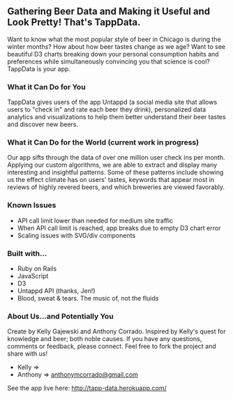 ## Gathering Beer Data and Making it Useful and Look Pretty! That's TappData.

Want to know what the most popular style of beer in Chicago is during the winter months? How about how beer tastes change as we age? Want to see beautiful D3 charts breaking down your personal consumption habits and preferences while simultaneously convincing you that science is cool? TappData is your app. 

### What it Can Do for You

TappData gives users of the app Untappd (a social media site that allows users to "check in" and rate each beer they drink), personalized data analytics and visualizations to help them better understand their beer tastes and discover new beers.

### What it Can Do for the World (current work in progress)

Our app sifts through the data of over one million user check ins per month. Applying our custom algorithms, we are able to extract and display many interesting and insightful patterns. Some of these patterns include showing us the effect climate has on users' tastes, keywords that appear most in reviews of highly revered beers, and which breweries are viewed favorably. 

### Known Issues

* API call limit lower than needed for medium site traffic
* When API call limit is reached, app breaks due to empty D3 chart error
* Scaling issues with SVG/div components

### Built with...

* Ruby on Rails
* JavaScript
* D3
* Untappd API (thanks, Jen!)
* Blood, sweat & tears. The music of, not the fluids

### About Us...and Potentially You

Create by Kelly Gajewski and Anthony Corrado. Inspired by Kelly's quest for knowledge and beer; both noble causes. If you have any questions, comments or feedback, please connect. Feel free to fork the project and share with us!
* Kelly => 
* Anthony => anthonymcorrado@gmail.com

See the app live here: http://tapp-data.herokuapp.com/

